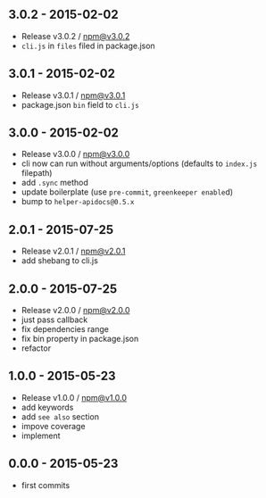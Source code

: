 

## 3.0.2 - 2015-02-02
- Release v3.0.2 / npm@v3.0.2
- `cli.js` in `files` filed in package.json

## 3.0.1 - 2015-02-02
- Release v3.0.1 / npm@v3.0.1
- package.json `bin` field to `cli.js`

## 3.0.0 - 2015-02-02
- Release v3.0.0 / npm@v3.0.0
- cli now can run without arguments/options (defaults to `index.js` filepath)
- add `.sync` method
- update boilerplate (use `pre-commit`, `greenkeeper enable`d)
- bump to `helper-apidocs@0.5.x`

## 2.0.1 - 2015-07-25
- Release v2.0.1 / npm@v2.0.1
- add shebang to cli.js

## 2.0.0 - 2015-07-25
- Release v2.0.0 / npm@v2.0.0
- just pass callback
- fix dependencies range
- fix bin property in package.json
- refactor

## 1.0.0 - 2015-05-23
- Release v1.0.0 / npm@v1.0.0
- add keywords
- add `see also` section
- impove coverage
- implement

## 0.0.0 - 2015-05-23
- first commits